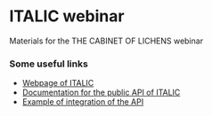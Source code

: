 # ITALIC webinar
Materials for the THE CABINET OF LICHENS webinar

### Some useful links
* [Webpage of ITALIC](https://italic.units.it/)
* [Documentation for the public API of ITALIC](https://italic.units.it/?procedure=api)
* [Example of integration of the API](https://italic-api-example.vercel.app)

